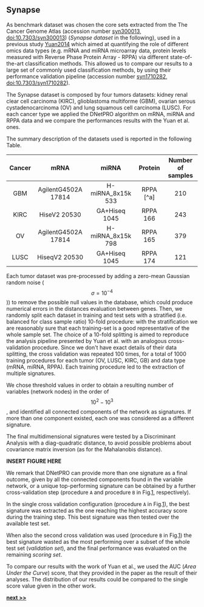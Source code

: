 ## Synapse

As benchmark dataset was chosen the core sets extracted from the The Cancer Genome Atlas (accession number [syn300013, doi:10.7303/syn300013](https://www.synapse.org/#!Synapse:syn300013/wiki/27406)) (*Synapse dataset* in the following), used in a previous study [Yuan2014](https://www.nature.com/articles/nbt.2940) which aimed at quantifying the role of different omics data types (e.g. mRNA and miRNA microarray data,  protein levels measured with Reverse Phase Protein Array - RPPA) via different state-of-the-art classification methods.
This allowed us to compare our results to a large set of commonly used classification methods, by using their performance validation pipeline (accession number [syn1710282, doi:10.7303/syn1710282](https://www.synapse.org/#!Synapse:syn1710282/wiki/27303)).

The Synapse dataset is composed by four tumors datasets: kidney renal clear cell carcinoma (KIRC), glioblastoma multiforme (GBM), ovarian serous cystadenocarcinoma (OV) and lung squamous cell carcinoma (LUSC).
For each cancer type we applied the DNetPRO algorithm on mRNA, miRNA and RPPA data and we compare the performances results with the Yuan et al. ones.

The summary description of the datasets used is reported in the following Table.

| Cancer |    mRNA                   | miRNA                    | Protein         | Number       of samples  |
|:------:|:-------------------------:|:------------------------:|:---------------:|:------------------------:|
| GBM    | AgilentG4502A       17814 | H-miRNA_8x15k       533  | RPPA [^a]       |     210                  |
| KIRC   | HiseV2              20530 | GA+Hiseq            1045 | RPPA       166  |     243                  |
| OV     | AgilentG4502A       17814 | H-miRNA_8x15k       798  | RPPA       165  |     379                  |
| LUSC   | HiseqV2             20530 | GA+Hiseq            1045 | RPPA       174  |     121                  |

Each tumor dataset was pre-processed by adding a zero-mean Gaussian random noise ($$\sigma = 10^{-4}$$)) to remove the possible null values in the database, which could produce numerical errors in the distances evaluation between genes.
Then, we randomly split each dataset in training and test sets with a stratified (i.e. balanced for class sample ratio) 10-fold procedure: with the stratification we are reasonably sure that each training-set is a good representative of the whole sample set.
The choice of a 10-fold splitting is aimed to reproduce the analysis pipeline presented by Yuan et al. with an analogous cross-validation procedure.
Since we don't have exact details of their data splitting, the cross validation was repeated 100 times, for a total of 1000 training procedures for each tumor (OV, LUSC, KIRC, GB) and data type (mRNA, miRNA, RPPA).
Each training procedure led to the extraction of multiple signatures.

We chose threshold values in order to obtain a resulting number of variables (network nodes) in the order of $$10^2-10^3$$, and identified all connected components of the network as signatures.
If more than one component existed, each one was considered as a different signature.

The final multidimensional signatures were tested by a Discriminant Analysis with a diag-quadratic distance, to avoid possible problems about covariance matrix inversion (as for the Mahalanobis distance).

**INSERT FIGURE HERE**

We remark that DNetPRO can provide more than one signature as a final outcome, given by all the connected components found in the variable network, or a unique top-performing signature can be obtained by a further cross-validation step (procedure `A` and procedure `B` in Fig.[1](), respectively).

In the single cross validation configuration (procedure `A` in Fig.[1]()), the best signature was extracted as the one reaching the highest accuracy score during the training step.
This best signature was then tested over the available test set.

When also the second cross validation was used (procedure `B` in Fig.[1]()) the best signature wasted as the most performing over a subset of the whole test set (*validation set*), and the final performance was evaluated on the remaining *scoring set*.

To compare our results with the work of Yuan et al., we used the AUC (*Area Under the Curve*) score, that they provided in the paper as the result of their analyses.
The distribution of our results could be compared to the single score value given in the other work.

[**next >>**](./mRNA.md)
